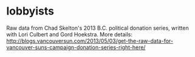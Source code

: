 lobbyists
====

Raw data from Chad Skelton's 2013 B.C. political donation series, written with Lori Culbert and Gord Hoekstra. More details: 
http://blogs.vancouversun.com/2013/05/03/get-the-raw-data-for-vancouver-suns-campaign-donation-series-right-here/

